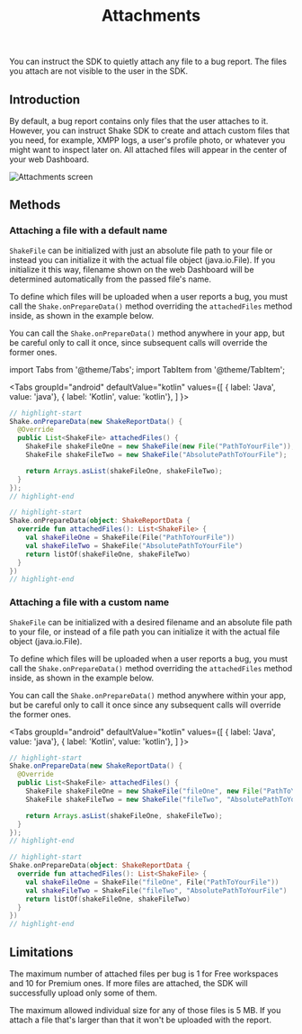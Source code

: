 ﻿---
id: attachments
title: Attachments
---
You can instruct the SDK to quietly attach any file to a bug report. 
The files you attach are not visible to the user in the SDK.

## Introduction
By default, a bug report contains only files that the user attaches to it. 
However, you can instruct Shake SDK to create and attach custom files that you need, for example, 
XMPP logs, a user's profile photo, or whatever you might want to inspect later on.
All attached files will appear in the center of your web Dashboard.

![Attachments screen](/screens/attachments_screen.png)

## Methods
### Attaching a file with a default name
`ShakeFile` can be initialized with just an absolute file path to your file 
or instead you can initialize it with the actual file object (java.io.File).
If you initialize it this way, filename shown on the web Dashboard will be 
determined automatically from the passed file's name.

To define which files will be uploaded when a user reports a bug, 
you must call the `Shake.onPrepareData()` method overriding the `attachedFiles` method inside, 
as shown in the example below.

You can call the `Shake.onPrepareData()` method anywhere in your app, 
but be careful only to call it once, since subsequent calls will override the former ones.

import Tabs from '@theme/Tabs';
import TabItem from '@theme/TabItem';

<Tabs
  groupId="android"
  defaultValue="kotlin"
  values={[
    { label: 'Java', value: 'java'},
    { label: 'Kotlin', value: 'kotlin'},
  ]
}>

<TabItem value="java">

```java title="App.java"
// highlight-start
Shake.onPrepareData(new ShakeReportData() {
  @Override
  public List<ShakeFile> attachedFiles() {
    ShakeFile shakeFileOne = new ShakeFile(new File("PathToYourFile"));
    ShakeFile shakeFileTwo = new ShakeFile("AbsolutePathToYourFile");

    return Arrays.asList(shakeFileOne, shakeFileTwo);
  }
});
// highlight-end
```

</TabItem>

<TabItem value="kotlin">

```kotlin title="App.kt"
// highlight-start
Shake.onPrepareData(object: ShakeReportData {
  override fun attachedFiles(): List<ShakeFile> {
    val shakeFileOne = ShakeFile(File("PathToYourFile"))
    val shakeFileTwo = ShakeFile("AbsolutePathToYourFile")
    return listOf(shakeFileOne, shakeFileTwo)
  }
})
// highlight-end
```

</TabItem>
</Tabs>

### Attaching a file with a custom name
`ShakeFile` can be initialized with a desired filename and an absolute file path to your file, 
or instead of a file path you can initialize it with the actual file object (java.io.File).

To define which files will be uploaded when a user reports a bug, 
you must call the `Shake.onPrepareData()` method overriding the `attachedFiles` method inside, 
as shown in the example below.

You can call the `Shake.onPrepareData()` method anywhere within your app, 
but be careful only to call it once since any subsequent calls will override the former ones.

<Tabs
  groupId="android"
  defaultValue="kotlin"
  values={[
    { label: 'Java', value: 'java'},
    { label: 'Kotlin', value: 'kotlin'},
  ]
}>

<TabItem value="java">

```java title="App.java"
// highlight-start
Shake.onPrepareData(new ShakeReportData() {
  @Override
  public List<ShakeFile> attachedFiles() {
    ShakeFile shakeFileOne = new ShakeFile("fileOne", new File("PathToYourFile"));
    ShakeFile shakeFileTwo = new ShakeFile("fileTwo", "AbsolutePathToYourFile");

    return Arrays.asList(shakeFileOne, shakeFileTwo);
  }
});
// highlight-end
```

</TabItem>

<TabItem value="kotlin">

```kotlin title="App.kt"
// highlight-start
Shake.onPrepareData(object: ShakeReportData {
  override fun attachedFiles(): List<ShakeFile> {
    val shakeFileOne = ShakeFile("fileOne", File("PathToYourFile"))
    val shakeFileTwo = ShakeFile("fileTwo", "AbsolutePathToYourFile")
    return listOf(shakeFileOne, shakeFileTwo)
  }
})
// highlight-end
```

</TabItem>
</Tabs>

## Limitations
The maximum number of attached files per bug is 1 for Free workspaces and 10 for Premium ones. 
If more files are attached, the SDK will successfully upload only some of them.

The maximum allowed individual size for any of those files is 5 MB.
If you attach a file that's larger than that it won't be uploaded with the report.
